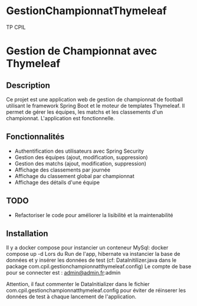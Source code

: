 # GestionChampionnatThymeleaf

TP CPIL

# Gestion de Championnat avec Thymeleaf
## Description
Ce projet est une application web de gestion de championnat de football utilisant le framework Spring Boot et le moteur de templates Thymeleaf. Il permet de gérer les équipes, les matchs et les classements d'un championnat.
L'application est fonctionnelle.


## Fonctionnalités
- Authentification des utilisateurs avec Spring Security
- Gestion des équipes (ajout, modification, suppression)
- Gestion des matchs (ajout, modification, suppression)
- Affichage des classements par journée
- Affichage du classement global par championnat
- Affichage des détails d'une équipe

## TODO
- Refactoriser le code pour améliorer la lisibilité et la maintenabilité

## Installation
Il y a docker compose pour instancier un conteneur MySql: docker compose up -d
Lors du Run de l'app, hibernate va instancier la base de données et y insérer les données de test (cf: DataInitilizer.java dans le package com.cpil.gestionchampionnatthymeleaf.config)
Le compte de base pour se connecter est : admin@admin.fr:admin

Attention, il faut commenter le DataInitializer dans le fichier com.cpil.gestionchampionnatthymeleaf.config pour éviter de réinserer les données de test à chaque lancement de l'application.
